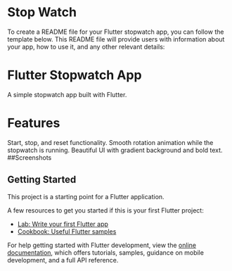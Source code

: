 # Stop Watch


To create a README file for your Flutter stopwatch app, you can follow the template below. This README file will provide users with information about your app, how to use it, and any other relevant details:

# Flutter Stopwatch App
A simple stopwatch app built with Flutter.

# Features
Start, stop, and reset functionality.
Smooth rotation animation while the stopwatch is running.
Beautiful UI with gradient background and bold text.
##Screenshots

## Getting Started

This project is a starting point for a Flutter application.

A few resources to get you started if this is your first Flutter project:

- [Lab: Write your first Flutter app](https://docs.flutter.dev/get-started/codelab)
- [Cookbook: Useful Flutter samples](https://docs.flutter.dev/cookbook)

For help getting started with Flutter development, view the
[online documentation](https://docs.flutter.dev/), which offers tutorials,
samples, guidance on mobile development, and a full API reference.
